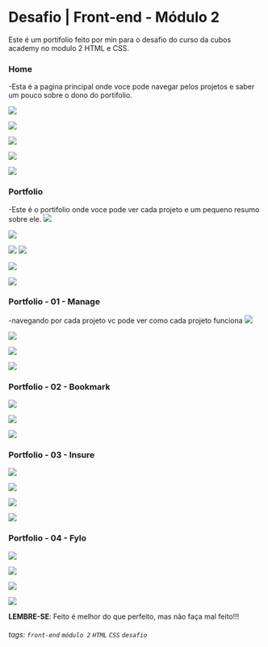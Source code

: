 

# Desafio | Front-end - Módulo 2

Este é um portifolio feito por min para o desafio do curso da cubos academy no modulo 2 HTML e CSS.


### Home

-Esta é a pagina principal onde voce pode navegar pelos projetos e saber um pouco sobre o dono do portifolio.

![](https://i.imgur.com/Vwj9U0y.png)

![](https://i.imgur.com/tjYO6R6.png)

![](https://i.imgur.com/KHPaEWW.png)

![](https://i.imgur.com/e88URFi.png)

![](https://i.imgur.com/P06m37L.png)

### Portfolio

-Este é o portifolio onde voce pode ver cada projeto e um pequeno resumo sobre ele.
![](https://i.imgur.com/1pDIzMz.png)

![](https://i.imgur.com/jHweGIb.png)

[](https://i.imgur.com/uTpctrq.png)

![](https://i.imgur.com/BsAWB7m.png)
![](https://i.imgur.com/W9s2afk.png)

![](https://i.imgur.com/e88URFi.png)

![](https://i.imgur.com/P06m37L.png)

### Portfolio - 01 - Manage

-navegando por cada projeto vc pode ver como cada projeto funciona 
![](https://i.imgur.com/JYY2lNG.png)

![](https://i.imgur.com/uEgRim6.png)

![](https://i.imgur.com/O1JyZtK.png)

![](https://i.imgur.com/zGJMDOE.png)

### Portfolio - 02 - Bookmark


![](https://i.imgur.com/ag3Madi.png)

 ![](https://i.imgur.com/JDvgptu.png)

 ![](https://i.imgur.com/T41K6z3.png)



### Portfolio - 03 - Insure



![](https://i.imgur.com/1pDIzMz.png)

![](https://i.imgur.com/yJMQ0iJ.png)


![](https://i.imgur.com/zofNYva.png)


![](https://i.imgur.com/BMMJXlz.png)


### Portfolio - 04 - Fylo

![](https://i.imgur.com/1pDIzMz.png)

![](https://i.imgur.com/7IcYjiF.png)


![](https://i.imgur.com/fKuRKYX.png)

![](https://i.imgur.com/MQC6y17.png)





**LEMBRE-SE**: Feito é melhor do que perfeito, mas não faça mal feito!!!

###### tags: `front-end` `módulo 2` `HTML` `CSS` `desafio`
